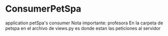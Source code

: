 # ConsumerPetSpa
application petSpa's consumer
Nota importante:
profesora
En la carpeta de petspa en el archivo de views.py es donde estan las peticiones al servidor
